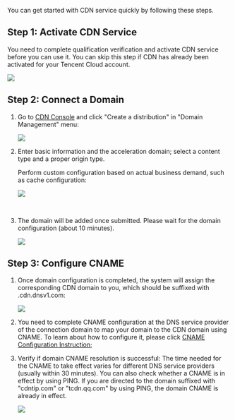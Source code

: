 You can get started with CDN service quickly by following these steps.



## Step 1: Activate CDN Service

You need to complete qualification verification and activate CDN service before you can use it. You can skip this step if CDN has already been activated for your Tencent Cloud account.



![](https://mc.qcloudimg.com/static/img/e18070b417464286ac4badf201f9c766/1.png)

## Step 2: Connect a Domain

1. Go to [CDN Console](https://console.qcloud.com/cdn) and click "Create a distribution" in "Domain Management" menu:	

   ![](https://mc.qcloudimg.com/static/img/81a12799500ecd1cc2c5668755db6cd0/2.png)

2. Enter basic information and the acceleration domain; select a content type and a proper origin type.

   Perform custom configuration based on actual business demand, such as cache configuration:

   ![](https://mc.qcloudimg.com/static/img/18d66f24137e00ac86bd5e5795300adb/3%283%29.png)

   ​

3. The domain will be added once submitted. Please wait for the domain configuration (about 10 minutes).

   ![](https://mc.qcloudimg.com/static/img/0a03db953d30949addab41f3c7078a45/4.png)



## Step 3: Configure CNAME

1. Once domain configuration is completed, the system will assign the corresponding CDN domain to you, which should be suffixed with .cdn.dnsv1.com:

   ![](https://mc.qcloudimg.com/static/img/91d44977a92cde67d2ee52568d0bb694/5.png)

2. You need to complete CNAME configuration at the DNS service provider of the connection domain to map your domain to the CDN domain using CNAME. To learn about how to configure it, please click [CNAME Configuration Instruction](https://www.qcloud.com/doc/product/228/3121);

3. Verify if domain CNAME resolution is successful: The time needed for the CNAME to take effect varies for different DNS service providers (usually within 30 minutes). You can also check whether a CNAME is in effect by using PING. If you are directed to the domain suffixed with "cdntip.com" or "tcdn.qq.com" by using PING, the domain CNAME is already in effect.

   ![](https://mc.qcloudimg.com/static/img/d89485f878a6a08c594bd8f65c961ed8/6.png)
